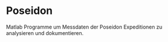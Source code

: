 # Poseidon
Matlab Programme um Messdaten der Poseidon Expeditionen zu analysieren und dokumentieren.
